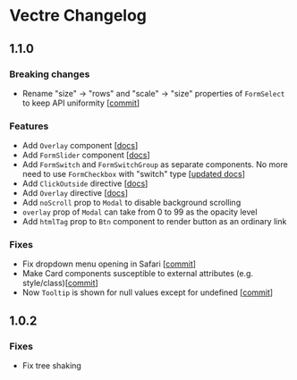 # Vectre Changelog

## 1.1.0

### Breaking changes

* Rename "size" → "rows" and "scale" → "size" properties of `FormSelect` to keep API uniformity [[commit](https://github.com/vectrejs/vectre/commit/43218e6a9e7c9fbe3fb7f32349274625c5ad0bbb)]

### Features

* Add `Overlay` component [[docs](https://vectrejs.github.io/docs/#/pages/components/overlay)]
* Add `FormSlider` component [[docs](https://vectrejs.github.io/docs/#/pages/form/slider)]
* Add `FormSwitch` and `FormSwitchGroup` as separate components. No more need to use `FormCheckbox` with "switch" type [[updated docs](http://localhost:8080/docs/#/pages/form/switch)]
* Add `ClickOutside` directive [[docs](https://vectrejs.github.io/docs/#/pages/utils/click-outside)]
* Add `Overlay` directive [[docs](https://vectrejs.github.io/docs/#/pages/utils/overlay)]
* Add `noScroll` prop to `Modal` to disable background scrolling
* `overlay` prop of `Modal` can take from 0 to 99 as the opacity level
* Add `htmlTag` prop to `Btn` component to render button as an ordinary link

### Fixes

* Fix dropdown menu opening in Safari [[commit](https://github.com/vectrejs/vectre/commit/4ef59efc61724cbf66cc9170831eebe7bd5e906c)]
* Make Card components susceptible to external attributes (e.g. style/class)[[commit](https://github.com/vectrejs/vectre/commit/4621a4ff8f7dee9cc53e5e9eef0f1830479c28c8)]
* Now `Tooltip` is shown for null values except for undefined [[commit](https://github.com/vectrejs/vectre/commit/e268e89ede5b71f9063e9a7b43a8edb04d257008)]

## 1.0.2 

### Fixes

* Fix tree shaking